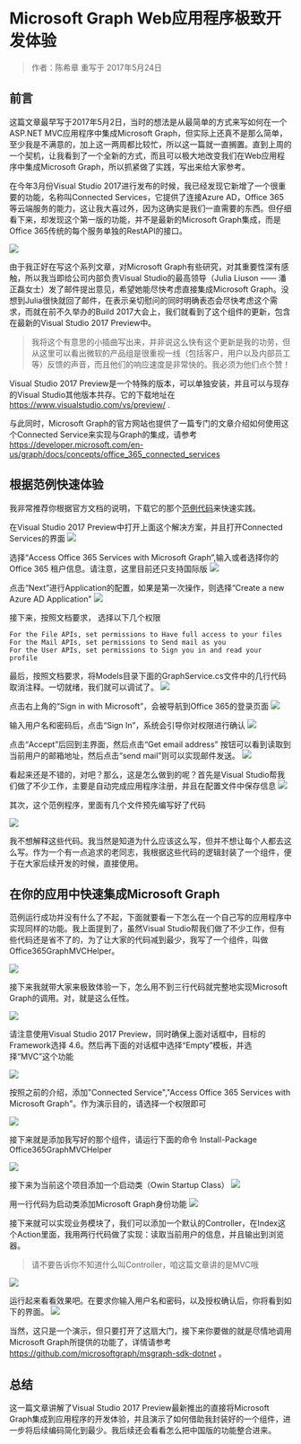 # Microsoft Graph Web应用程序极致开发体验
> 作者：陈希章 重写于 2017年5月24日

## 前言
这篇文章最早写于2017年5月2日，当时的想法是从最简单的方式来写如何在一个ASP.NET MVC应用程序中集成Microsoft Graph，但实际上还真不是那么简单，至少我是不满意的，加上这一两周都比较忙，所以这一篇就一直搁置。直到上周的一个契机，让我看到了一个全新的方式，而且可以极大地改变我们在Web应用程序中集成Microsoft Graph，所以抓紧做了实践，写出来给大家参考。

在今年3月份Visual Studio 2017进行发布的时候，我已经发现它新增了一个很重要的功能，名称叫Connected Services，它提供了连接Azure AD，Office 365等云端服务的能力，这让我大喜过外，因为这确实是我们一直需要的东西。但仔细看下来，却发现这个第一版的功能，并不是最新的Microsoft Graph集成，而是Office 365传统的每个服务单独的RestAPI的接口。

![](images/connected-services-office365.png)

由于我正好在写这个系列文章，对Microsoft Graph有些研究，对其重要性深有感触，所以我当即给公司内部负责Visual Studio的最高领导（Julia Liuson —— 潘正磊女士）发了邮件提出意见，希望她能尽快考虑直接集成Microsoft Graph。没想到Julia很快就回了邮件，在表示亲切慰问的同时明确表态会尽快考虑这个需求，而就在前不久举办的Build 2017大会上，我们就看到了这个组件的更新，包含在最新的Visual Studio 2017 Preview中。

> 我将这个有意思的小插曲写出来，并非说这么快有这个更新是我的功劳，但从这里可以看出微软的产品组是很重视一线（包括客户，用户以及内部员工等）反馈的声音，而且他们的响应速度是非常快的。我必须为他们点个赞！

Visual Studio 2017 Preview是一个特殊的版本，可以单独安装，并且可以与现存的Visual Studio其他版本共存。它的下载地址在 <https://www.visualstudio.com/vs/preview/> .

与此同时，Microsoft Graph的官方网站也提供了一篇专门的文章介绍如何使用这个Connected Service来实现与Graph的集成，请参考 <https://developer.microsoft.com/en-us/graph/docs/concepts/office_365_connected_services>

## 根据范例快速体验

我非常推荐你根据官方文档的说明，下载它的那个[范例代码](https://github.com/microsoftgraph/aspnet-connect-sample/archive/Office365connectedservice.zip)来快速实践。

在Visual Studio 2017 Preview中打开上面这个解决方案，并且打开Connected Services的界面
![](images/vs2017-add-connectedservice.png)

选择“Access Office 365 Services with Microsoft Graph”,输入或者选择你的Office 365 租户信息。请注意，这里目前还只支持国际版
![](images/connected-service-graph.png)

点击“Next”进行Application的配置，如果是第一次操作，则选择“Create a new Azure AD Application”
![](images/connected-service-createapp.png)

接下来，按照文档要求， 选择以下几个权限
```
For the File APIs, set permissions to Have full access to your files
For the Mail APIs, set permissions to Send mail as you
For the User APIs, set permissions to Sign you in and read your profile
```

最后，按照文档要求，将Models目录下面的GraphService.cs文件中的几行代码取消注释。一切就绪，我们就可以调试了。
![](images/connected-service-sampleapp1.png)

点击右上角的“Sign in with Microsoft”，会被导航到Office 365的登录页面
![](images/connected-service-sampleapp2.png)

输入用户名和密码后，点击“Sign In”，系统会引导你对权限进行确认
![](images/connected-service-sampleapp3.png)

点击“Accept”后回到主界面，然后点击“Get email address” 按钮可以看到读取到当前用户的邮箱地址，然后点击“send mail”则可以实现邮件发送。
![](images/connected-service-sendmail.png)

看起来还是不错的，对吧？那么，这是怎么做到的呢？首先是Visual Studio帮我们做了不少工作，主要是自动完成应用程序注册，并且在配置文件中保存信息
![](images/connected-service-config.PNG)

其次，这个范例程序，里面有几个文件预先编写好了代码

![](images/connected-service-samplecode.PNG)

我不想解释这些代码。我当然是知道为什么应该这么写，但并不想让每个人都去这么写。作为一个有一点追求的老同志，我根据这些代码的逻辑封装了一个组件，便于在大家后续开发的时候，直接使用。


## 在你的应用中快速集成Microsoft Graph

范例运行成功并没有什么了不起，下面就要看一下怎么在一个自己写的应用程序中实现同样的功能。我上面提到了，虽然Visual Studio帮我们做了不少工作，但有些代码还是省不了的，为了让大家的代码减到最少，我写了一个组件，叫做Office365GraphMVCHelper。

![](images/office365graphmvchelper.png)

接下来我就带大家来极致体验一下，怎么用不到三行代码就完整地实现Microsoft Graph的调用。对，就是这么任性。

![](images/connected-service-createapp1.png)

请注意使用Visual Studio 2017 Preview，同时确保上面对话框中，目标的Framework选择 4.6。然后再下面的对话框中选择“Empty”模板，并选择“MVC”这个功能

![](images/connected-service-createapp2.png)

按照之前的介绍，添加"Connected Service","Access Office 365 Services with Microsoft Graph"。作为演示目的，请选择一个权限即可

![](images/connected-service-user-permission.png)

接下来就是添加我写好的那个组件，请运行下面的命令
Install-Package Office365GraphMVCHelper

![](images/connected-service-addpackage.PNG)

接下来为当前这个项目添加一个启动类（Owin Startup Class）
![](images/connected-service-addowinclass.png)

用一行代码为启动类添加Microsoft Graph身份功能
![](images/connected-service-startupclass.PNG)

接下来就可以实现业务模块了，我们可以添加一个默认的Controller，在Index这个Action里面，我用两行代码做了实现：读取当前用户的信息，并且输出到浏览器。
> 请不要告诉你不知道什么叫Controller，咱这篇文章讲的是MVC哦

![](images/connected-service-homecontroller.PNG)

运行起来看看效果吧。在要求你输入用户名和密码，以及授权确认后，你将看到如下的界面。
![](images/connected-service-result.PNG)

当然，这只是一个演示，但只要打开了这扇大门，接下来你要做的就是尽情地调用Microsoft Graph所提供的功能了，详情请参考 <https://github.com/microsoftgraph/msgraph-sdk-dotnet> 。

## 总结
这一篇文章讲解了Visual Studio 2017 Preview最新推出的直接将Microsoft Graph集成到应用程序的开发体验，并且演示了如何借助我封装好的一个组件，进一步将后续编码简化到最少。我后续还会看看怎么把中国版的功能整合进来。

